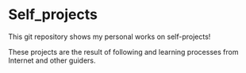 # Self_projects

This git repository shows my personal works on self-projects!

These projects are the result of following and learning processes from Internet and other guiders.
